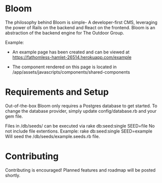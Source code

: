 # Bloom

The philosophy behind Bloom is simple- A developer-first CMS, leveraging the power of Rails on the backend and React on the frontend. Bloom is an abstraction of the backend engine for The Outdoor Group. 

Example:
* An example page has been created and can be viewed at https://fathomless-hamlet-26514.herokuapp.com/example

* The component rendered on this page is located in /app/assets/javascripts/components/shared-components

# Requirements and Setup

Out-of-the-box Bloom only requires a Postgres database to get started. To change the database provider, simply update config/database.rb and your gem file.

Files in /db/seeds/ can be executed via
  rake db:seed:single SEED=file
No not include file extentions. Example:
  rake db:seed:single SEED=example
Will seed the /db/seeds/example.seeds.rb file.

# Contributing

Contributing is encouraged! Planned features and roadmap will be posted shortly.
